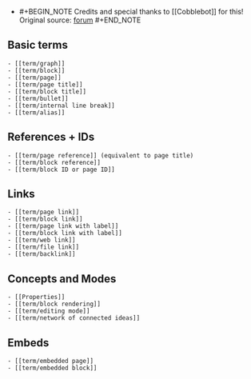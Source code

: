 - #+BEGIN_NOTE
  Credits and special thanks to [[Cobblebot]] for this!
  Original source: [forum](https://discuss.logseq.com/t/glossary-draft-work-in-progress/196)
  #+END_NOTE
## Basic terms
	- [[term/graph]]
	- [[term/block]]
	- [[term/page]]
	- [[term/page title]]
	- [[term/block title]]
	- [[term/bullet]]
	- [[term/internal line break]]
	- [[term/alias]]
## References + IDs
	- [[term/page reference]] (equivalent to page title)
	- [[term/block reference]]
	- [[term/block ID or page ID]]
## Links
	- [[term/page link]]
	- [[term/block link]]
	- [[term/page link with label]]
	- [[term/block link with label]]
	- [[term/web link]]
	- [[term/file link]]
	- [[term/backlink]]
## Concepts and Modes
	- [[Properties]]
	- [[term/block rendering]]
	- [[term/editing mode]]
	- [[term/network of connected ideas]]
## Embeds
	- [[term/embedded page]]
	- [[term/embedded block]]